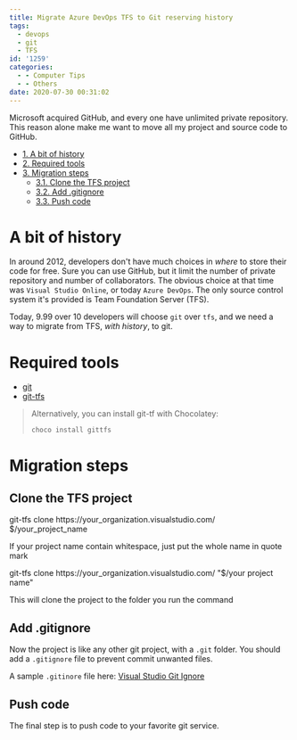 ```yaml
---
title: Migrate Azure DevOps TFS to Git reserving history
tags:
  - devops
  - git
  - TFS
id: '1259'
categories:
  - - Computer Tips
  - - Others
date: 2020-07-30 00:31:02
---
```


Microsoft acquired GitHub, and every one have unlimited private repository. This reason alone make me want to move all my project and source code to GitHub.

<!-- more -->

*   [1. A bit of history](#1-a-bit-of-history)
*   [2. Required tools](#2-required-tools)
*   [3. Migration steps](#3-migration-steps)
    *   [3.1. Clone the TFS project](#31-clone-the-tfs-project)
    *   [3.2. Add .gitignore](#32-add-gitignore)
    *   [3.3. Push code](#33-push-code)

# A bit of history

In around 2012, developers don't have much choices in _where_ to store their code for free. Sure you can use GitHub, but it limit the number of private repository and number of collaborators. The obvious choice at that time was `Visual Studio Online`, or today `Azure DevOps`. The only source control system it's provided is Team Foundation Server (TFS).

Today, 9.99 over 10 developers will choose `git` over `tfs`, and we need a way to migrate from TFS, _with history_, to git.

# Required tools

*   [git](https://git-scm.com/)
*   [git-tfs](https://github.com/git-tfs/git-tfs)

> Alternatively, you can install git-tf with Chocolatey:
> 
> `choco install gittfs`

# Migration steps

## Clone the TFS project

git-tfs clone https://your\_organization.visualstudio.com/ $/your\_project\_name

If your project name contain whitespace, just put the whole name in quote mark

git-tfs clone https://your\_organization.visualstudio.com/ "$/your project name"

This will clone the project to the folder you run the command

## Add .gitignore

Now the project is like any other git project, with a `.git` folder. You should add a `.gitignore` file to prevent commit unwanted files.

A sample `.gitinore` file here: [Visual Studio Git Ignore](https://www.toptal.com/developers/gitignore/api/visualstudio)

## Push code

The final step is to push code to your favorite git service.
